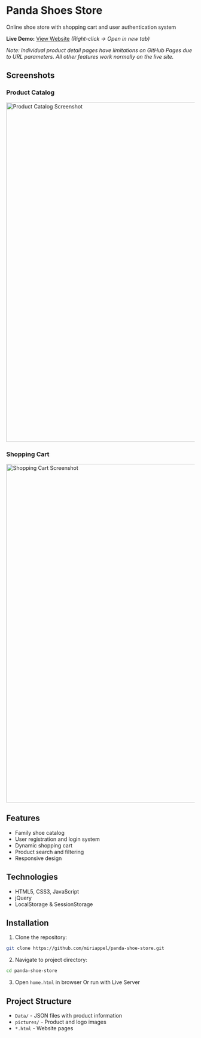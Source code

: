 # Panda Shoes Store

Online shoe store with shopping cart and user authentication system

**Live Demo:** [View Website](https://miriappel.github.io/panda-shoes-store) *(Right-click → Open in new tab)*

*Note: Individual product detail pages have limitations on GitHub Pages due to URL parameters. All other features work normally on the live site.*

## Screenshots
### Product Catalog
<img width="1916" height="906" alt="Product Catalog Screenshot" src="https://github.com/user-attachments/assets/2a3d23c2-df80-4d28-90a6-fa29bb96a1bc" />

### Shopping Cart
<img width="1894" height="904" alt="Shopping Cart Screenshot" src="https://github.com/user-attachments/assets/fbd39140-0c48-44bf-b54b-ba26f45b8b1f" />

## Features
- Family shoe catalog
- User registration and login system
- Dynamic shopping cart
- Product search and filtering
- Responsive design

## Technologies
- HTML5, CSS3, JavaScript
- jQuery
- LocalStorage & SessionStorage

## Installation
1. Clone the repository:
```bash
git clone https://github.com/miriappel/panda-shoe-store.git
```

2. Navigate to project directory:
```bash
cd panda-shoe-store
```

3. Open `home.html` in browser
   Or run with Live Server

## Project Structure
- `Data/` - JSON files with product information
- `pictures/` - Product and logo images
- `*.html` - Website pages
